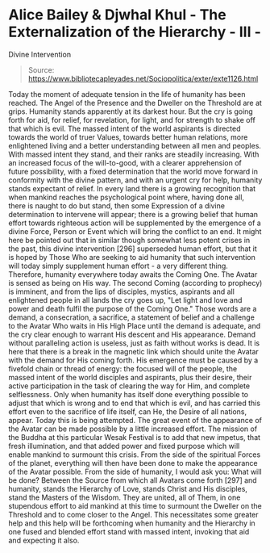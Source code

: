# Alice Bailey & Djwhal Khul - The Externalization of the Hierarchy - III -
Divine Intervention

> Source: https://www.bibliotecapleyades.net/Sociopolitica/exter/exte1126.html

Today the moment of adequate tension in the life of humanity has been reached. The Angel of the Presence and the Dweller on the Threshold are at grips. Humanity stands apparently at its darkest hour. But the cry is going forth for aid, for relief, for revelation, for light, and for strength to shake off that which is evil. The massed intent of the world aspirants is directed towards the world of truer Values, towards better human relations, more enlightened living and a better understanding between all men and peoples. With massed intent they stand, and their ranks are steadily increasing. With an increased focus of the will-to-good, with a clearer apprehension of future possibility, with a fixed determination that the world move forward in conformity with the divine pattern, and with an urgent cry for help, humanity stands expectant of relief. In every land there is a growing recognition that when mankind reaches the psychological point where, having done all, there is naught to do but stand, then some Expression of a divine determination to intervene will appear; there is a growing belief that human effort towards righteous action will be supplemented by the emergence of a divine Force, Person or Event which will bring the conflict to an end.
It might here be pointed out that in similar though somewhat less potent crises in the past, this divine intervention [296] superseded human effort, but that it is hoped by Those Who are seeking to aid humanity that such intervention will today simply supplement human effort - a very different thing.
Therefore, humanity everywhere today awaits the Coming One. The Avatar is sensed as being on His way. The second Coming (according to prophecy) is imminent, and from the lips of disciples, mystics, aspirants and all enlightened people in all lands the cry goes up, "Let light and love and power and death fulfil the purpose of the Coming One." Those words are a demand, a consecration, a sacrifice, a statement of belief and a challenge to the Avatar Who waits in His High Place until the demand is adequate, and the cry clear enough to warrant His descent and His appearance.
Demand without paralleling action is useless, just as faith without works is dead. It is here that there is a break in the magnetic link which should unite the Avatar with the demand for His coming forth. His emergence must be caused by a fivefold chain or thread of energy: the focused will of the people, the massed intent of the world disciples and aspirants, plus their desire, their active participation in the task of clearing the way for Him, and complete selflessness. Only when humanity has itself done everything possible to adjust that which is wrong and to end that which is evil, and has carried this effort even to the sacrifice of life itself, can He, the Desire of all nations, appear.
Today this is being attempted. The great event of the appearance of the Avatar can be made possible by a little increased effort. The mission of the Buddha at this particular Wesak Festival is to add that new impetus, that fresh illumination, and that added power and fixed purpose which will enable mankind to surmount this crisis. From the side of the spiritual Forces of the planet, everything will then have been done to make the appearance of the Avatar possible. From the side of humanity, I would ask you: What will be done?
Between the Source from which all Avatars come forth [297] and humanity, stands the Hierarchy of Love, stands Christ and His disciples, stand the Masters of the Wisdom. They are united, all of Them, in one stupendous effort to aid mankind at this time to surmount the Dweller on the Threshold and to come closer to the Angel. This necessitates some greater help and this help will be forthcoming when humanity and the Hierarchy in one fused and blended effort stand with massed intent, invoking that aid and expecting it also.
